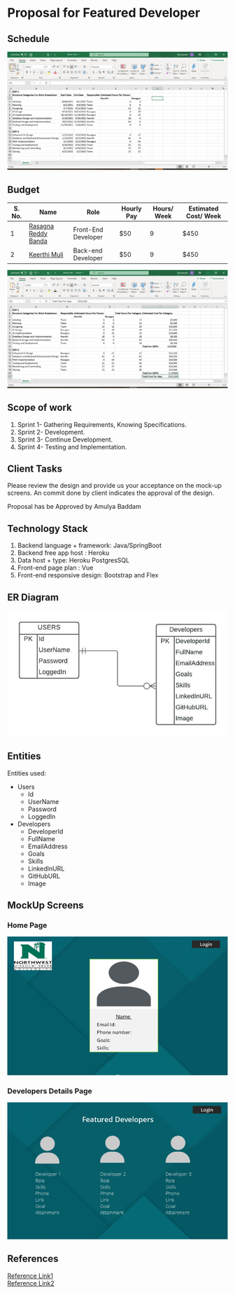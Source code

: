 # Proposal for Featured Developer
## Schedule
![Schedule](https://github.com/KeerthiMuli/Featured-Developer-Proposal/blob/main/images/Schedule.PNG)
## Budget
| S. No. | Name                                                            | Role              | Hourly Pay                | Hours/ Week | Estimated Cost/ Week |
|------|--------------------------------------------------------------------|--------------------|------------------------| ------------- | ---------- |
| 1    | [Rasagna Reddy Banda](https://github.com/Rasagna0409/)           | Front-End Developer  | $50 |   9 |  $450  |
| 2    | [Keerthi Muli](https://github.com/KeerthiMuli/)                   | Back-end Developer | $50 | 9  | $450 |

![BudgetDetails](https://github.com/KeerthiMuli/Featured-Developer-Proposal/blob/main/images/Budget_Details.PNG)
## Scope of work
<ol>
  <li>Sprint 1- Gathering Requirements, Knowing Specifications.</li>
  <li>Sprint 2- Development.</li>
  <li>Sprint 3- Continue Development.</li>
  <li>Sprint 4- Testing and Implementation.</li>
  </ol>
  
## Client Tasks
Please review the design and provide us your acceptance on the mock-up screens.
An commit done by client indicates the approval of the design.

Proposal has be Approved by Amulya Baddam 

## Technology Stack
<ol>
  <li> Backend language + framework: Java/SpringBoot </li>
  <li> Backend free app host : Heroku </li>
  <li> Data host + type: Heroku PostgresSQL </li>
  <li> Front-end page plan : Vue </li>
  <li> Front-end responsive design: Bootstrap and Flex </li>
  </ol>
  
## ER Diagram
![ER](https://github.com/KeerthiMuli/Featured-Developer-Proposal/blob/main/images/ERDiagram%20.jpeg)


## Entities

Entities used:

- Users
    - Id
    - UserName
    - Password
    - LoggedIn
 - Developers
    - DeveloperId
    - FullName
    - EmailAddress
    - Goals
    - Skills
    - LinkedInURL
    - GitHubURL
    - Image

## MockUp Screens

### Home Page
![Home page](https://github.com/KeerthiMuli/Featured-Developer-Proposal/blob/main/images/openpage.PNG)

### Developers Details Page
![Developes Details Page](https://github.com/KeerthiMuli/Featured-Developer-Proposal/blob/main/images/page2.jpg)

## References
[Reference Link1](https://github.com/AbhiRam0099/Proposal4A/blob/main/Proposal.md)<br /> 
[Reference Link2](https://github.com/Dixith1196/THE-HUNT)


